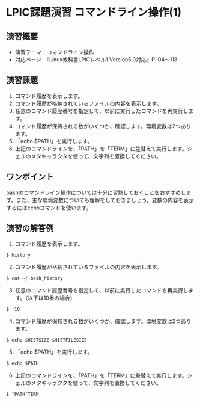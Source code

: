 # LPIC課題演習 コマンドライン操作(1)
## 演習概要
* 演習テーマ：コマンドライン操作
* 対応ページ：『Linux教科書LPICレベル1 Version5.0対応』P.104～118

## 演習課題
1. コマンド履歴を表示します。
2. コマンド履歴が格納されているファイルの内容を表示します。
3. 任意のコマンド履歴番号を指定して、以前に実行したコマンドを再実行します。
4. コマンド履歴が保持される数がいくつか、確認します。環境変数は2つあります。
5. 「echo $PATH」を実行します。
6. 上記のコマンドラインを、「PATH」を「TERM」に差替えて実行します。シェルのメタキャラクタを使って、文字列を置換してください。

## ワンポイント
bashのコマンドライン操作については十分に習熟しておくことをおすすめします。また、主な環境変数についても理解をしておきましょう。変数の内容を表示するにはechoコマンドを使います。

## 演習の解答例
1. コマンド履歴を表示します。
```
$ history
```
2. コマンド履歴が格納されているファイルの内容を表示します。
```
$ cat ~/.bash_history
```
3. 任意のコマンド履歴番号を指定して、以前に実行したコマンドを再実行します。（以下は10番の場合）
```
$ !10
```
4. コマンド履歴が保持される数がいくつか、確認します。環境変数は2つあります。
```
$ echo $HISTSIZE $HISTFILESIZE
```
5. 「echo $PATH」を実行します。
```
$ echo $PATH
```
6. 上記のコマンドラインを、「PATH」を「TERM」に差替えて実行します。シェルのメタキャラクタを使って、文字列を置換してください。
```
$ ^PATH^TERM
```


